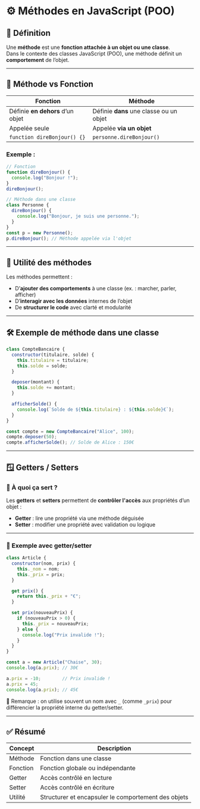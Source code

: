 
# ⚙️ Méthodes en JavaScript (POO)

## 📌 Définition

Une **méthode** est une **fonction attachée à un objet ou une classe**.  
Dans le contexte des classes JavaScript (POO), une méthode définit un **comportement** de l’objet.

---

## 🧠 Méthode vs Fonction

| Fonction                      | Méthode                          |
|------------------------------|----------------------------------|
| Définie **en dehors** d’un objet | Définie **dans** une classe ou un objet |
| Appelée seule                | Appelée **via un objet** |
| `function direBonjour() {}`  | `personne.direBonjour()` |

### Exemple :

```javascript
// Fonction
function direBonjour() {
  console.log("Bonjour !");
}
direBonjour();

// Méthode dans une classe
class Personne {
  direBonjour() {
    console.log("Bonjour, je suis une personne.");
  }
}
const p = new Personne();
p.direBonjour(); // Méthode appelée via l'objet
```

---

## 🎯 Utilité des méthodes

Les méthodes permettent :
- D’**ajouter des comportements** à une classe (ex. : marcher, parler, afficher)
- D’**interagir avec les données** internes de l’objet
- De **structurer le code** avec clarté et modularité

---

## 🛠️ Exemple de méthode dans une classe

```javascript
class CompteBancaire {
  constructor(titulaire, solde) {
    this.titulaire = titulaire;
    this.solde = solde;
  }

  deposer(montant) {
    this.solde += montant;
  }

  afficherSolde() {
    console.log(`Solde de ${this.titulaire} : ${this.solde}€`);
  }
}

const compte = new CompteBancaire("Alice", 100);
compte.deposer(50);
compte.afficherSolde(); // Solde de Alice : 150€
```

---

## 🪟 Getters / Setters

### 🎯 À quoi ça sert ?

Les **getters** et **setters** permettent de **contrôler l'accès** aux propriétés d’un objet :
- **Getter** : lire une propriété via une méthode déguisée
- **Setter** : modifier une propriété avec validation ou logique

---

### 🧪 Exemple avec getter/setter

```javascript
class Article {
  constructor(nom, prix) {
    this._nom = nom;
    this._prix = prix;
  }

  get prix() {
    return this._prix + "€";
  }

  set prix(nouveauPrix) {
    if (nouveauPrix > 0) {
      this._prix = nouveauPrix;
    } else {
      console.log("Prix invalide !");
    }
  }
}

const a = new Article("Chaise", 30);
console.log(a.prix); // 30€

a.prix = -10;        // Prix invalide !
a.prix = 45;
console.log(a.prix); // 45€
```

🔐 Remarque : on utilise souvent un nom avec `_` (comme `_prix`) pour différencier la propriété interne du getter/setter.

---

## ✅ Résumé

| Concept       | Description |
|---------------|-------------|
| Méthode       | Fonction dans une classe |
| Fonction      | Fonction globale ou indépendante |
| Getter        | Accès contrôlé en lecture |
| Setter        | Accès contrôlé en écriture |
| Utilité       | Structurer et encapsuler le comportement des objets |

